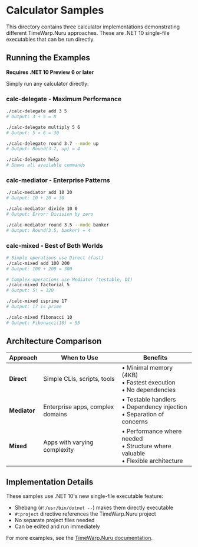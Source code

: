 # Calculator Samples

This directory contains three calculator implementations demonstrating different TimeWarp.Nuru approaches. These are .NET 10 single-file executables that can be run directly.

## Running the Examples

**Requires .NET 10 Preview 6 or later**

Simply run any calculator directly:

### calc-delegate - Maximum Performance
```bash
./calc-delegate add 3 5
# Output: 3 + 5 = 8

./calc-delegate multiply 5 6
# Output: 5 × 6 = 30

./calc-delegate round 3.7 --mode up
# Output: Round(3.7, up) = 4

./calc-delegate help
# Shows all available commands
```

### calc-mediator - Enterprise Patterns
```bash
./calc-mediator add 10 20
# Output: 10 + 20 = 30

./calc-mediator divide 10 0
# Output: Error: Division by zero

./calc-mediator round 3.5 --mode banker
# Output: Round(3.5, banker) = 4
```

### calc-mixed - Best of Both Worlds
```bash
# Simple operations use Direct (fast)
./calc-mixed add 100 200
# Output: 100 + 200 = 300

# Complex operations use Mediator (testable, DI)
./calc-mixed factorial 5
# Output: 5! = 120

./calc-mixed isprime 17
# Output: 17 is prime

./calc-mixed fibonacci 10
# Output: Fibonacci(10) = 55
```

## Architecture Comparison

| Approach     | When to Use                      | Benefits                                                                            |
| ------------ | -------------------------------- | ----------------------------------------------------------------------------------- |
| **Direct**   | Simple CLIs, scripts, tools      | • Minimal memory (4KB)<br>• Fastest execution<br>• No dependencies                  |
| **Mediator** | Enterprise apps, complex domains | • Testable handlers<br>• Dependency injection<br>• Separation of concerns           |
| **Mixed**    | Apps with varying complexity     | • Performance where needed<br>• Structure where valuable<br>• Flexible architecture |

## Implementation Details

These samples use .NET 10's new single-file executable feature:
- Shebang (`#!/usr/bin/dotnet --`) makes them directly executable
- `#:project` directive references the TimeWarp.Nuru project
- No separate project files needed
- Can be edited and run immediately

For more examples, see the [TimeWarp.Nuru documentation](https://github.com/TimeWarpEngineering/timewarp-nuru).